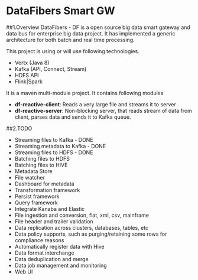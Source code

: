 # DataFibers Smart GW

##1.Overview
DataFibers - DF is a open source big data smart gateway and data bus for enterprise big data project. It has implemented a generic architecture for both batch and real time processing.

This project is using or will use following technologies.

* Vertx (Java 8)
* Kafka (API, Connect, Stream)
* HDFS API
* Flink|Spark


It is a maven multi-module project. It contains following modules

* **df-reactive-client**: Reads a very large file and streams it to server
* **df-reactive-server**: Non-blocking server, that reads stream of data from client, parses data and sends it to Kafka queue.

##2.TODO
* Streaming files to Kafka - DONE
* Streaming metadata to Kafka - DONE
* Streaming files to HDFS - DONE
* Batching files to HDFS
* Batching files to HIVE
* Metadata Store
* File watcher
* Dashboard for metadata
* Transformation framework
* Persist framework
* Query framework
* Integrate Kanaba and Elastic
* File ingestion and conversion, flat, xml, csv, mainframe
* File header and trailer validation
* Data replication across clusters, databases, tables, etc
* Data policy supports, such as purging/retaining some rows for compliance reasons
* Automatically register data with Hive
* Data format interchange
* Data deduplication and merge
* Data job management and monitoring
* Web UI
